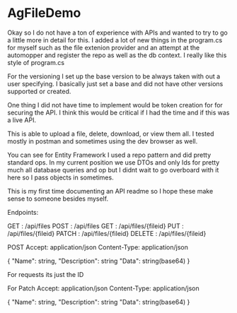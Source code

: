 # AgFileDemo
Okay so I do not have a ton of experience with APIs 
and wanted to try to go a little more in detail for this.
I added a lot of new things in the program.cs for myself
such as the file extenion provider and an attempt at the automopper and 
register the repo as well as the db context. I really like this style of program.cs

For the versioning I set up the base version to be always taken with out a user
specifying. I basically just set a base and did not have other versions supported or
created.

One thing I did not have time to implement would be token creation for
for securing the API. I think this would be critical if I had the time and if this 
was a live API.

This is able to upload a file, delete, download, or view them all. I tested
mostly in postman and sometimes using the dev browser as well.

You can see for Entity Framework I used a repo pattern and did pretty standard ops.
In my current position we use DTOs and only Ids for pretty much all database queries and op
but I didnt wait to go overboard with it here so I pass objects in sometimes.

This is my first time documenting an API readme so I hope these make sense to someone
besides myself.

Endpoints:

GET : /api/files
POST : /api/files
GET : /api/files/{fileid}
PUT : /api/files/{fileid}
PATCH : /api/files/{fileid}
DELETE : /api/files/{fileid}



POST 
Accept: application/json
Content-Type: application/json

{
  "Name": string,
  "Description": string
  "Data": string(base64)
}

For requests its just the ID

For Patch
Accept: application/json
Content-Type: application/json

{
  "Name": string,
  "Description": string
  "Data": string(base64)
}
